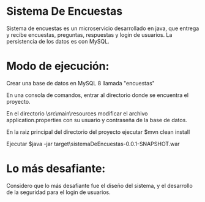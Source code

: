 # Sistema De Encuestas

 Sistema de encuestas es un microservicio desarrollado en java, que entrega y recibe encuestas, preguntas, respuestas y login de usuarios. La persistencia de los datos es con MySQL.
 
# Modo de ejecución:

Crear una base de datos en MySQL 8 llamada "encuestas"

En una consola de comandos, entrar al directorio donde se encuentra el proyecto.

En el directorio  \src\main\resources  modificar el archivo application.properties con su usuario y contraseña de la base de datos.

En la raiz principal del directorio del proyecto ejecutar $mvn clean install

Ejecutar  $java -jar target\sistemaDeEncuestas-0.0.1-SNAPSHOT.war

# Lo más desafiante:

Considero que lo más desafiante fue el diseño del sistema, y el desarrollo de la seguridad para el login de usuarios.